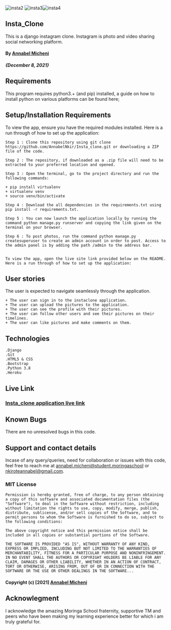 ![insta2](https://user-images.githubusercontent.com/87479148/145208707-a6ff6045-18b6-48ba-8fab-d19ec962033c.png)
![insta3](https://user-images.githubusercontent.com/87479148/145208733-e1301d16-0c56-40ee-923e-bdf783263471.png)![insta4](https://user-images.githubusercontent.com/87479148/145209260-4fde6763-ddda-4da9-991a-e2d2ee96b8c4.png)

## Insta_Clone

This is a django instagram clone. Instagram is photo and video sharing social networking platform.
#### By [Annabel Micheni](https://github.com/AnnabelNkir) 
##### **{December 8, 2021}**

## Requirements

This program requires python3.+ (and pip) installed, a guide on how to install python on various platforms can be found here;

## Setup/Installation Requirements

To view the app, ensure you have the required modules installed. Here is a run through of how to set up the application:
```
Step 1 : Clone this repository using git clone https://github.com/AnnabelNkir/Insta_clone.git or downloading a ZIP file of the code.

Step 2 : The repository, if downloaded as a .zip file will need to be extracted to your preferred location and opened.

Step 3 : Open the terminal, go to the project directory and run the following commands: 

+ pip install virtualenv
+ virtualenv venv
+ source venv/bin/activate

Step 4 : Download the all dependencies in the requirements.txt using pip install -r requirements.txt.

Step 5 : You can now launch the application locally by running the command python manage.py runserver and copying the link given on the terminal on your browser.

Step 6 : To post photos, run the command python manage.py createsuperuser to create an admin account in order to post. Access to the admin panel is by adding the path /admin to the address bar.


To view the app, open the live site link provided below on the README. Here is a run through of how to set up the application:

```

## User stories

The user is expected to navigate seamlessly through the application.
```
+ The user can sign in to the instaclone application.
+ The user can upload the pictures to the application.
+ The user can see the profile with their pictures.
+ The user can follow other users and see their pictures on their timelines.
+ The user can like pictures and make comments on them.
```

## Technologies
```
.Django
.Git
.HTML5 & CSS
.Bootstrap
.Python 3.8
.Heroku

```

## Live Link

### <a href="https://instabelle.herokuapp.com/">Insta_clone application live link</a>


## Known Bugs
There are no unresolved bugs in this code.

## Support and contact details

Incase of any query/queries, need for collaboration or issues with this code, feel free to reach me at annabel.micheni@student.moringaschool or nkiroteannabel@gmail.com.


### MIT License

```
Permission is hereby granted, free of charge, to any person obtaining a copy of this software and associated documentation files (the "Software"), to deal in the Software without restriction, including without limitation the rights to use, copy, modify, merge, publish, distribute, sublicense, and/or sell copies of the Software, and to permit persons to whom the Software is furnished to do so, subject to the following conditions:

The above copyright notice and this permission notice shall be included in all copies or substantial portions of the Software.

THE SOFTWARE IS PROVIDED "AS IS", WITHOUT WARRANTY OF ANY KIND, EXPRESS OR IMPLIED, INCLUDING BUT NOT LIMITED TO THE WARRANTIES OF MERCHANTABILITY, FITNESS FOR A PARTICULAR PURPOSE AND NONINFRINGEMENT. IN NO EVENT SHALL THE AUTHORS OR COPYRIGHT HOLDERS BE LIABLE FOR ANY CLAIM, DAMAGES OR OTHER LIABILITY, WHETHER IN AN ACTION OF CONTRACT, TORT OR OTHERWISE, ARISING FROM, OUT OF OR IN CONNECTION WITH THE SOFTWARE OR THE USE OR OTHER DEALINGS IN THE SOFTWARE...

```

#### Copyright (c) [2021] [Annabel Micheni](https://github.com/AnnabelNkir)  ####

## Acknowlegment
I acknowledge the amazing Moringa School fraternity, supportive TM and peers who have been making my learning experience better for which i am truly grateful for.
